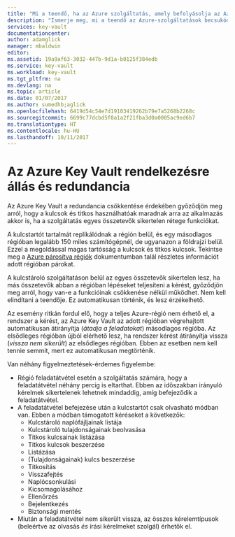 ```yaml
---
title: "Mi a teendő, ha az Azure szolgáltatás, amely befolyásolja az Azure Key Vault megszűnésének |} Microsoft Docs"
description: "Ismerje meg, mi a teendő az Azure-szolgáltatások becsukódjon, amely befolyásolja az Azure Key Vault."
services: key-vault
documentationcenter: 
author: adamglick
manager: mbaldwin
editor: 
ms.assetid: 19a9af63-3032-447b-9d1a-b0125f384edb
ms.service: key-vault
ms.workload: key-vault
ms.tgt_pltfrm: na
ms.devlang: na
ms.topic: article
ms.date: 01/07/2017
ms.author: sumedhb;aglick
ms.openlocfilehash: 6419d54c54e7d19103419262b79e7a5268b2268c
ms.sourcegitcommit: 6699c77dcbd5f8a1a2f21fba3d0a0005ac9ed6b7
ms.translationtype: HT
ms.contentlocale: hu-HU
ms.lasthandoff: 10/11/2017
---
```

# <a name="azure-key-vault-availability-and-redundancy"></a>Az Azure Key Vault rendelkezésre állás és redundancia
Az Azure Key Vault a redundancia csökkentése érdekében győződjön meg arról, hogy a kulcsok és titkos használhatóak maradnak arra az alkalmazás akkor is, ha a szolgáltatás egyes összetevők sikertelen rétege funkciókat.

A kulcstartót tartalmát replikálódnak a régión belül, és egy másodlagos régióban legalább 150 miles számítógépnél, de ugyanazon a földrajzi belül. Ezzel a megoldással magas tartósság a kulcsok és titkos kulcsok. Tekintse meg a [Azure párosítva régiók](https://docs.microsoft.com/en-us/azure/best-practices-availability-paired-regions) dokumentumban talál részletes információt adott régióban párokat.

A kulcstároló szolgáltatáson belül az egyes összetevők sikertelen lesz, ha más összetevők abban a régióban lépéseket teljesíteni a kérést, győződjön meg arról, hogy van-e a funkcióinak csökkenése nélkül működhet. Nem kell elindítani a teendője. Ez automatikusan történik, és lesz érzékelhető.

Az esemény ritkán fordul elő, hogy a teljes Azure-régió nem érhető el, a rendszer a kérést, az Azure Key Vault az adott régióban végrehajtott automatikusan átirányítja (*átadja a feladatokat*) másodlagos régióba. Az elsődleges régióban újból elérhető lesz, ha rendszer kérést átirányítja vissza (*vissza nem sikerült*) az elsődleges régióban. Ebben az esetben nem kell tennie semmit, mert ez automatikusan megtörténik.

Van néhány figyelmeztetések-érdemes figyelembe:

* Régió feladatátvétel esetén a szolgáltatás számára, hogy a feladatátvétel néhány percig is eltarthat. Ebben az időszakban irányuló kérelmek sikertelenek lehetnek mindaddig, amíg befejeződik a feladatátvétel.
* A feladatátvétel befejezése után a kulcstartót csak olvasható módban van. Ebben a módban támogatott kéréseket a következők:
  * Kulcstároló naplófájljainak listája
  * Kulcstároló tulajdonságainak beolvasása
  * Titkos kulcsainak listázása
  * Titkos kulcsok beszerzése
  * Listázása
  * (Tulajdonságainak) kulcs beszerzése
  * Titkosítás
  * Visszafejtés
  * Naplócsonkulási
  * Kicsomagolásához
  * Ellenőrzés
  * Bejelentkezés
  * Biztonsági mentés
* Miután a feladatátvétel nem sikerült vissza, az összes kérelemtípusok (beleértve az olvasás *és* írási kérelmeket szolgál) érhetők el.

